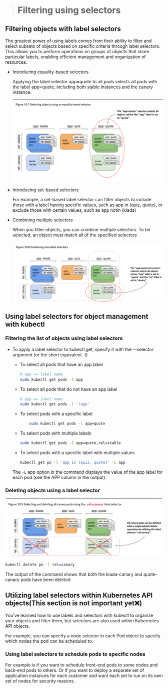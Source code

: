 > # Filtering using selectors

## Filtering objects with label selectors

The greatest power of using labels comes from their ability to filter and select subsets of objects based on specific criteria through label selectors. This allows you to perform operations on groups of objects that share particular labels, enabling efficient management and organization of resources.

- Introducing equality-based selectors

  Applying the label selector app=quote to all pods selects all pods with the label app=quote, including both stable instances and the canary instance.

    <p align = "center">
        <img src = "./images/10_7.png" alt = "alt-text" width = "500">
        </p>

- Introducing set-based selectors

  For example, a set-based label selector can filter objects to include those with a label having specific values, such as app in (quiz, quote), or exclude those with certain values, such as app notin (kiada)

- Combining multiple selectors

  When you filter objects, you can combine multiple selectors. To be selected, an object must match all of the specified selectors

    <p align = "center">
        <img src = "./images/10_8.png" alt = "alt-text" width = "500">
        </p>

## Using label selectors for object management with kubectl

### Filtering the list of objects using label selectors

- To apply a label selector to kubectl get, specify it with the --selector argument (or the short equivalent -l)

  - To select all pods that have an app label
    ```bash
    # app => label name
    sudo kubectl get pods -l app
    ```
  - To select all pods that do not have an app label
    ```bash
    # app => label name
    sudo kubectl get pods -l '!app'
    ```
  - To select pods with a specific label
    ```bash
        sudo kubectl get pods -l app=quote
    ```
  - To select pods with multiple labels
    ```bash
    sudo kubectl get pods -l app=quote,rel=stable
    ```
  - To select pods with a specific label with multiple values

    ```bash
    kubectl get po -l 'app in (quiz, quote)' -L app
    ```

  The `-L` app option in the command displays the value of the app label for each pod (see the APP column in the output).

### Deleting objects using a label selector

<p align = "center">
    <img src = "./images/10_9.png" alt = "alt-text" width = "500">
    </p>

```bash
kubectl delete po -l rel=canary
```

The output of the command shows that both the kiada-canary and quote-canary pods have been deleted

## Utilizing label selectors within Kubernetes API objects(This section is not important yet❌)

You’ve learned how to use labels and selectors with kubectl to organize your objects and filter them, but selectors are also used within Kubernetes API objects.

For example, you can specify a node selector in each Pod object to specify which nodes the pod can be scheduled to.

### Using label selectors to schedule pods to specific nodes

For example is if you want to schedule front-end pods to some nodes and back-end pods to others. Or if you want to deploy a separate set of application instances for each customer and want each set to run on its own set of nodes for security reasons.
